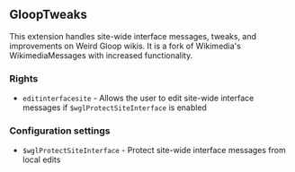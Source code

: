 ## GloopTweaks
This extension handles site-wide interface messages, tweaks, and improvements on Weird Gloop wikis. It is a fork of Wikimedia's WikimediaMessages with increased functionality.

### Rights
* `editinterfacesite` - Allows the user to edit site-wide interface messages if `$wglProtectSiteInterface` is enabled

### Configuration settings
* `$wglProtectSiteInterface` - Protect site-wide interface messages from local edits